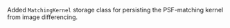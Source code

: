 Added ``MatchingKernel`` storage class for persisting the PSF-matching kernel from image differencing.
